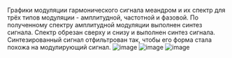Графики модуляции гармонического сигнала меандром и их спектр для трёх типов модуляции - амплитудной, частотной и фазовой.
По полученному спектру амплитудной модуляции выполнен синтез сигнала. Спектр обрезан сверху и снизу и выполнен синтез сигнала.
Синтезированный сигнал отфильтрован так, чтобы его форма стала похожа на модулирующий сигнал.
![image](https://github.com/progdimmist/Modulation-synthesis-and-filtering-of-signals/assets/100071655/437babcc-88ac-46d3-8d23-e2c2cb04d0f4)
![image](https://github.com/progdimmist/Modulation-synthesis-and-filtering-of-signals/assets/100071655/7746c2fd-15e6-4cd7-85c9-4d55eb2132a5)
![image](https://github.com/progdimmist/Modulation-synthesis-and-filtering-of-signals/assets/100071655/635ad37b-030d-4cdf-ab35-71459ad129ff)
